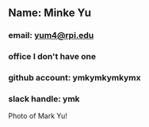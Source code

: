 ## Name: Minke Yu
### email: yum4@rpi.edu 
### office I don't have one
### github account: ymkymkymkymx
### slack handle: ymk
Photo of Mark Yu! 
